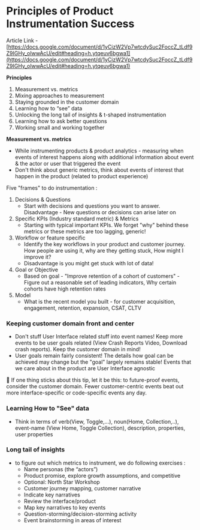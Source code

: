 # Principles of Product Instrumentation Success

Article Link - [https://docs.google.com/document/d/1yCizW2Vp7wtcdySuc2FoccZ_tLdf9Z9IGHy_oIwwAcU/edit#heading=h.ytqeuv6bgwa1](https://docs.google.com/document/d/1yCizW2Vp7wtcdySuc2FoccZ_tLdf9Z9IGHy_oIwwAcU/edit#heading=h.ytqeuv6bgwa1)

**Principles**

1. Measurement vs. metrics
2. Mixing approaches to measurement
3. Staying grounded in the customer domain
4. Learning how to “see” data
5. Unlocking the long tail of insights & t-shaped instrumentation
6. Learning how to ask better questions
7. Working small and working together

**Measurement vs. metrics**

- While instrumenting products & product analytics - measuring when events of interest happens along with additional information about event & the actor or user that triggered the event
- Don't think about generic metrics, think about events of interest that happen in the product (related to product experience)

Five "frames" to do instrumentation : 

1. Decisions & Questions 
    - Start with decisions and questions you want to answer. Disadvantage - New questions or decisions can arise later on
2. Specific KPIs (Industry standard metric) & Metrics
    - Starting with typical important KPIs.  We forget "why" behind these metrics or these metrics are too lagging, generic!
3. Workflow or feature specific
    - Identify the key workflows in your product and customer journey. How people are using it, why are they getting stuck, How might I improve it?
    - Disadvantage is you might get stuck with lot of data!
4. Goal or Objective
    - Based on goal - "Improve retention of a cohort of customers" - Figure out a reasonable set of leading indicators, Why certain cohorts have high retention rates
5. Model
    - What is the recent model you built - for customer acquisition, engagement, retention, expansion, CSAT, CLTV
    

### Keeping customer domain front and center

- Don't stuff User Interface related stuff into event names! Keep more events to be user goals related (View Crash Reports Video, Download crash reports). Keep the customer domain in mind!
- User goals remain fairly consistent! The details how goal can be achieved may change but the "goal" largely remains stable! Events that we care about in the product are User Interface agnostic

<aside>
💁 If one thing sticks about this tip, let it be this: to future-proof events, consider the customer domain. Fewer customer-centric events beat out more interface-specific or code-specific events any day.

</aside>

### Learning How to "See" data

- Think in terms of verb(View, Toggle,...), noun(Home, Collection,..), event-name (View Home, Toggle Collection), description, properties, user properties

### Long tail of insights

- to figure out which metrics to instrument, we do following exercises :
    - Name personas (the “actors”)
    - Product promise, explore growth assumptions, and competitive
    - Optional: North Star Workshop
    - Customer journey mapping, customer narrative
    - Indicate key narratives
    - Review the interface/product
    - Map key narratives to key events
    - Question-storming/decision-storming activity
    - Event brainstorming in areas of interest